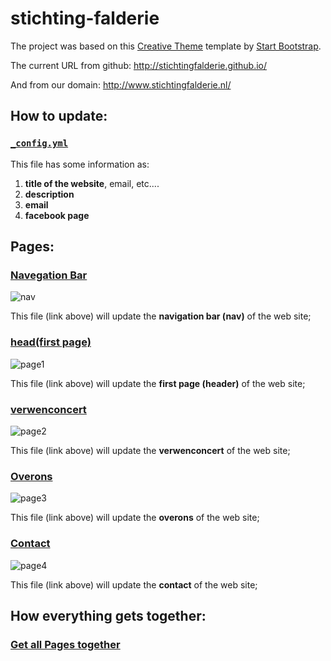 # stichting-falderie

The project was based on this [Creative Theme](http://startbootstrap.com/template-overviews/creative/) template by [Start Bootstrap](http://startbootstrap.com).

The current URL from github: http://stichtingfalderie.github.io/

And from our domain: http://www.stichtingfalderie.nl/

## How to update:

### [`_config.yml`](https://github.com/stichtingfalderie/stichting-falderie/blob/master/_config.yml)

This file has some information as:

1. **title of the website**, email, etc....
1. **description**
1. **email**
1. **facebook page**

## Pages:

### [Navegation Bar](https://github.com/stichtingfalderie/stichting-falderie/blob/master/_includes/nav.html)

![nav](https://raw.githubusercontent.com/stichtingfalderie/stichting-falderie/master/img/helper/nav.png)

This file (link above) will update the **navigation bar (nav)** of the web site;

### [head(first page)](https://github.com/stichtingfalderie/stichting-falderie/blob/master/_includes/header.html)

![page1](https://raw.githubusercontent.com/stichtingfalderie/stichting-falderie/master/img/helper/page1.png)

This file (link above) will update the **first page (header)** of the web site;

### [verwenconcert](https://github.com/stichtingfalderie/stichting-falderie/blob/master/_includes/verwenconcert.html)

![page2](https://raw.githubusercontent.com/stichtingfalderie/stichting-falderie/master/img/helper/page2.png)

This file (link above) will update the **verwenconcert** of the web site;

### [Overons](https://github.com/stichtingfalderie/stichting-falderie/blob/master/_includes/overons.html)

![page3](https://raw.githubusercontent.com/stichtingfalderie/stichting-falderie/master/img/helper/page3.png)

This file (link above) will update the **overons** of the web site;

### [Contact](https://github.com/stichtingfalderie/stichting-falderie/blob/master/_includes/contact.html)

![page4](https://raw.githubusercontent.com/stichtingfalderie/stichting-falderie/master/img/helper/page4.png)

This file (link above) will update the **contact** of the web site;

## How everything gets together:

### [Get all Pages together](https://github.com/stichtingfalderie/stichting-falderie/blob/master/_layouts/front.html)

